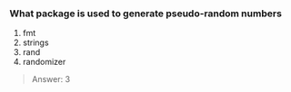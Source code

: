 ### What package is used to generate pseudo-random numbers

1. fmt
2. strings
3. rand
4. randomizer

>Answer: 3

